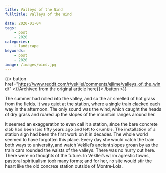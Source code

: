 ```yaml
---
title: Valleys of the Wind
fulltitle: Valleys of the Wind

date: 2020-01-04
tags:
    - post
    - 2020
categories:
    - landscape
keywords:
    - post
    - 2020
image: /images/wind.jpg
---
```

{{< button href="https://www.reddit.com/r/vekllei/comments/ejiime/valleys_of_the_wind/" >}}Archived from the original article here{{< /button >}}

The summer had rolled into the valley, and so the air smelled of hot grass from the fields. It was quiet at the station, where a single train clacked each way in the afternoon. The only sound was the wind, which caught the heads of dry grass and roared up the slopes of the mountain ranges around her.

It seemed an exaggeration to even call it a station, since the bare concrete slab had been laid fifty years ago and left to crumble. The installation of a station sign had been the first work on it in decades. The whole world seemed to have forgotten this place. Every day she would catch the train both ways to university, and watch Vekllei’s ancient slopes groan by as the train cars rounded the waists of the valleys. There was no hurry out here. There were no thoughts of the future. In Vekllei’s warm agrestic towns, pastoral spiritualism took many forms; and for her, no site would stir the heart like the old concrete station outside of Montre-Lola.
